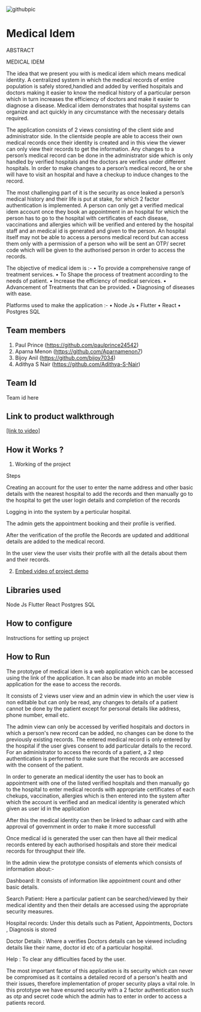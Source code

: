 ![githubpic](https://user-images.githubusercontent.com/126552313/221784874-670cd550-8440-4f18-bc5e-44257752c230.png)

# Medical Idem

ABSTRACT

MEDICAL IDEM

The idea that we present you with is medical idem which means medical identity. A centralized system in which the medical records of entire population is safely stored,handled and added by verified hospitals and doctors making it easier to know the medical history of a particular person which in turn increases the efficiency of doctors and make it easier to diagnose  a disease. Medical idem demonstrates that hospital systems can organize and act quickly in any circumstance with the necessary details required. 

The application consists of 2 views consisting of the  client side and administrator side. In the clientside people are able to access their own medical records once their identity is created and in this view the viewer can only view their records to get the information. Any changes to a person’s medical record can be done in the administrator side which is only handled by verified hospitals and the doctors are verifies under different hospitals. In order to make changes to a person’s medical record, he or she will have to visit an hospital and have a checkup to induce changes to the record.

The most challenging part of it is the security as once leaked a person’s medical history and their life is put at stake, for which 2 factor authentication is implemented. A person can only get a verified medical idem account once they book an appointment in an hospital for which the person has to go to the hospital with certificates of each disease, vaccinations and allergies which will be verified and entered by the hospital staff and an medical id is generated and given to the person. An hospital itself may not be able to access a persons medical record but can access them only with a permission of a person who will be sent an OTP/ secret code which will be given to the authorised person in order  to access the records.

The objective of medical idem is  :-
•	To provide a comprehensive range of treatment services.
•	To Shape the process of treatment according to the needs of patient. 
•	Increase the efficiency of medical services.
•	Advancement of Treatments that can be provided.
•	Diagnosing of diseases with ease.

 Platforms used to make the application   :-
•	Node Js
•	Flutter
•	React 
•	Postgres SQL


## Team members
1. Paul Prince (https://github.com/paulprince24542)
2. Aparna Menon (https://github.com/Aparnamenon7)
3. Bijoy Anil  (https://github.com/bijoy7034)
4. Adithya S Nair (https://github.com/Adithya-S-Nair)
## Team Id
Team id here
## Link to product walkthrough
[[link to video]](https://drive.google.com/file/d/15vscj_UG0zmZNnn_7aNe7BuJBDFU-iEC/view?usp=share_link)
## How it Works ?
1. Working of the project 

Steps

Creating an account for the user to enter the name address and other basic details with the nearest hospital to add the records and then manually go to the hospital to get the user login details and completion of the records

Logging in into the system by a perticular hospital. 

The admin gets the appointment booking and their profile is verified.

After the verification of the profile the Records are updated and additional details are added to the medical record.

In the user view the user visits their profile with all the details about them and their records.

2. [Embed video of project demo](https://drive.google.com/file/d/15vscj_UG0zmZNnn_7aNe7BuJBDFU-iEC/view?usp=share_link)
## Libraries used
Node Js
Flutter
React
Postgres SQL
## How to configure
Instructions for setting up project
## How to Run
The prototype of medical idem is a web application which can be accessed using the link of the application. It can also be made into an mobile application for the ease to access the records.

It consists of 2 views user view and an admin view in which the user view is non editable but can only be read, any changes to details of a patient cannot be done by the patient except for personal details like address, phone number, email etc. 

The admin view can only be accessed by verified hospitals and doctors in which a person's new record can be added, no changes can be done to the previously existing records. The entered medical record is only entered by the hospital if the user gives consent to add particular details to the record. For an administrator to access the records of a patient, a 2 step authentication is performed to make sure that the records are accessed with the consent of the patient.

In order to generate an medical identity the user has to book an appointment with one of the listed verified hospitals and then manually go to the hospital to enter medical records with appropriate certificates of each chekups, vaccination, allergies which is then entered into the system after which the account is verified and an medical identity is generated which given as user id in the application

After this the medical identity can then be linked to adhaar card with athe approval of government in order to make it more successfull

Once medical id is generated the user can then have all their medical records entered by each authorised hospitals and store their medical records for throughput their life.

In the admin view the prototype consists of elements  which consists of information about:-

Dashboard: It consists of information like appointment count and other basic details.

Search Patient: Here a particular patient can be searched/viewed by their medical identity and then their details are accessed using the appropriate security measures.

Hospital records: Under this details such as Patient, Appointments, Doctors , Diagnosis is stored

Doctor Details : Where a verifies Doctors details can be viewed including details like their name, doctor id etc of a particular hospital.

Help : To clear any difficulties faced by the user.

The most important factor of this application is its security which can never be compromised as it contains a detailed record of a person's health and their issues, therefore implementation of proper security plays a vital role. In this prototype we have ensured security with a 2 factor authentication such as otp and secret code which the admin has to enter in order to access a patients record. 


